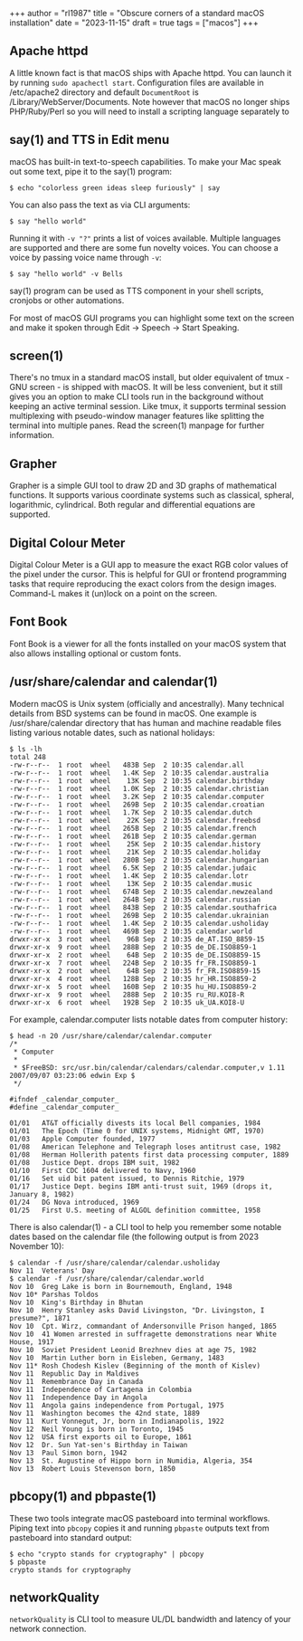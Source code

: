 +++
author = "rl1987"
title = "Obscure corners of a standard macOS installation"
date = "2023-11-15"
draft = true
tags = ["macos"]
+++

Apache httpd
------------

A little known fact is that macOS ships with Apache httpd. You can launch it
by running `sudo apachectl start`. Configuration files are available in
/etc/apache2 directory and default `DocumentRoot` is /Library/WebServer/Documents.
Note however that macOS no longer ships PHP/Ruby/Perl so you will need to install
a scripting language separately to 

say(1) and TTS in Edit menu
---------------------------

macOS has built-in text-to-speech capabilities. To make your Mac speak out some
text, pipe it to the say(1) program:

```
$ echo "colorless green ideas sleep furiously" | say
```

You can also pass the text as via CLI arguments:

```
$ say "hello world"
```

Running it with `-v "?"` prints a list of voices available. Multiple languages
are supported and there are some fun novelty voices. You can choose a 
voice by passing voice name through `-v`:

```
$ say "hello world" -v Bells
```

say(1) program can be used as TTS component in your shell scripts, cronjobs
or other automations.

For most of macOS GUI programs you can highlight some text on the screen and make
it spoken through Edit -> Speech -> Start Speaking.

screen(1)
---------

There's no tmux in a standard macOS install, but older equivalent of tmux - 
GNU screen - is shipped with macOS. It will be less convenient, but it still
gives you an option to make CLI tools run in the background without keeping an
active terminal session. Like tmux, it supports terminal session multiplexing
with pseudo-window manager features like splitting the terminal into multiple
panes. Read the screen(1) manpage for further information.

Grapher
-------

Grapher is a simple GUI tool to draw 2D and 3D graphs of mathematical functions.
It supports various coordinate systems such as classical, spheral, logarithmic,
cylindrical. Both regular and differential equations are supported.

Digital Colour Meter
--------------------

Digital Colour Meter is a GUI app to measure the exact RGB color values of the
pixel under the cursor. This is helpful for GUI or frontend programming tasks
that require reproducing the exact colors from the design images. Command-L 
makes it (un)lock on a point on the screen.

Font Book
---------

Font Book is a viewer for all the fonts installed on your macOS system that also
allows installing optional or custom fonts.

/usr/share/calendar and calendar(1)
-----------------------------------

Modern macOS is Unix system (officially and ancestrally). Many technical details
from BSD systems can be found in macOS. One example is /usr/share/calendar
directory that has human and machine readable files listing various notable 
dates, such as national holidays:

```
$ ls -lh
total 248
-rw-r--r--  1 root  wheel   483B Sep  2 10:35 calendar.all
-rw-r--r--  1 root  wheel   1.4K Sep  2 10:35 calendar.australia
-rw-r--r--  1 root  wheel    13K Sep  2 10:35 calendar.birthday
-rw-r--r--  1 root  wheel   1.0K Sep  2 10:35 calendar.christian
-rw-r--r--  1 root  wheel   3.2K Sep  2 10:35 calendar.computer
-rw-r--r--  1 root  wheel   269B Sep  2 10:35 calendar.croatian
-rw-r--r--  1 root  wheel   1.7K Sep  2 10:35 calendar.dutch
-rw-r--r--  1 root  wheel    22K Sep  2 10:35 calendar.freebsd
-rw-r--r--  1 root  wheel   265B Sep  2 10:35 calendar.french
-rw-r--r--  1 root  wheel   261B Sep  2 10:35 calendar.german
-rw-r--r--  1 root  wheel    25K Sep  2 10:35 calendar.history
-rw-r--r--  1 root  wheel    21K Sep  2 10:35 calendar.holiday
-rw-r--r--  1 root  wheel   280B Sep  2 10:35 calendar.hungarian
-rw-r--r--  1 root  wheel   6.5K Sep  2 10:35 calendar.judaic
-rw-r--r--  1 root  wheel   1.4K Sep  2 10:35 calendar.lotr
-rw-r--r--  1 root  wheel    13K Sep  2 10:35 calendar.music
-rw-r--r--  1 root  wheel   674B Sep  2 10:35 calendar.newzealand
-rw-r--r--  1 root  wheel   264B Sep  2 10:35 calendar.russian
-rw-r--r--  1 root  wheel   843B Sep  2 10:35 calendar.southafrica
-rw-r--r--  1 root  wheel   269B Sep  2 10:35 calendar.ukrainian
-rw-r--r--  1 root  wheel   1.4K Sep  2 10:35 calendar.usholiday
-rw-r--r--  1 root  wheel   469B Sep  2 10:35 calendar.world
drwxr-xr-x  3 root  wheel    96B Sep  2 10:35 de_AT.ISO_8859-15
drwxr-xr-x  9 root  wheel   288B Sep  2 10:35 de_DE.ISO8859-1
drwxr-xr-x  2 root  wheel    64B Sep  2 10:35 de_DE.ISO8859-15
drwxr-xr-x  7 root  wheel   224B Sep  2 10:35 fr_FR.ISO8859-1
drwxr-xr-x  2 root  wheel    64B Sep  2 10:35 fr_FR.ISO8859-15
drwxr-xr-x  4 root  wheel   128B Sep  2 10:35 hr_HR.ISO8859-2
drwxr-xr-x  5 root  wheel   160B Sep  2 10:35 hu_HU.ISO8859-2
drwxr-xr-x  9 root  wheel   288B Sep  2 10:35 ru_RU.KOI8-R
drwxr-xr-x  6 root  wheel   192B Sep  2 10:35 uk_UA.KOI8-U
```

For example, calendar.computer lists notable dates from computer history:

```
$ head -n 20 /usr/share/calendar/calendar.computer
/*
 * Computer
 *
 * $FreeBSD: src/usr.bin/calendar/calendars/calendar.computer,v 1.11 2007/09/07 03:23:06 edwin Exp $
 */

#ifndef _calendar_computer_
#define _calendar_computer_

01/01	AT&T officially divests its local Bell companies, 1984
01/01	The Epoch (Time 0 for UNIX systems, Midnight GMT, 1970)
01/03	Apple Computer founded, 1977
01/08	American Telephone and Telegraph loses antitrust case, 1982
01/08	Herman Hollerith patents first data processing computer, 1889
01/08	Justice Dept. drops IBM suit, 1982
01/10	First CDC 1604 delivered to Navy, 1960
01/16	Set uid bit patent issued, to Dennis Ritchie, 1979
01/17	Justice Dept. begins IBM anti-trust suit, 1969 (drops it, January 8, 1982)
01/24	DG Nova introduced, 1969
01/25	First U.S. meeting of ALGOL definition committee, 1958
```

There is also calendar(1) - a CLI tool to help you remember some notable dates
based on the calendar file (the following output is from 2023 November 10):

```
$ calendar -f /usr/share/calendar/calendar.usholiday 
Nov 11 	Veterans' Day
$ calendar -f /usr/share/calendar/calendar.world    
Nov 10 	Greg Lake is born in Bournemouth, England, 1948
Nov 10*	Parshas Toldos
Nov 10 	King's Birthday in Bhutan
Nov 10 	Henry Stanley asks David Livingston, "Dr. Livingston, I presume?", 1871
Nov 10 	Cpt. Wirz, commandant of Andersonville Prison hanged, 1865
Nov 10 	41 Women arrested in suffragette demonstrations near White House, 1917
Nov 10 	Soviet President Leonid Brezhnev dies at age 75, 1982
Nov 10 	Martin Luther born in Eisleben, Germany, 1483
Nov 11*	Rosh Chodesh Kislev (Beginning of the month of Kislev)
Nov 11 	Republic Day in Maldives
Nov 11 	Remembrance Day in Canada
Nov 11 	Independence of Cartagena in Colombia
Nov 11 	Independence Day in Angola
Nov 11 	Angola gains independence from Portugal, 1975
Nov 11 	Washington becomes the 42nd state, 1889
Nov 11 	Kurt Vonnegut, Jr, born in Indianapolis, 1922
Nov 12 	Neil Young is born in Toronto, 1945
Nov 12 	USA first exports oil to Europe, 1861
Nov 12 	Dr. Sun Yat-sen's Birthday in Taiwan
Nov 13 	Paul Simon born, 1942
Nov 13 	St. Augustine of Hippo born in Numidia, Algeria, 354
Nov 13 	Robert Louis Stevenson born, 1850
```

pbcopy(1) and pbpaste(1)
------------------------

These two tools integrate macOS pasteboard into terminal workflows. Piping
text into `pbcopy` copies it and running `pbpaste` outputs text from pasteboard
into standard output:

```
$ echo "crypto stands for cryptography" | pbcopy
$ pbpaste
crypto stands for cryptography
```

networkQuality
--------------

`networkQuality` is CLI tool to measure UL/DL bandwidth and latency of your 
network connection.
